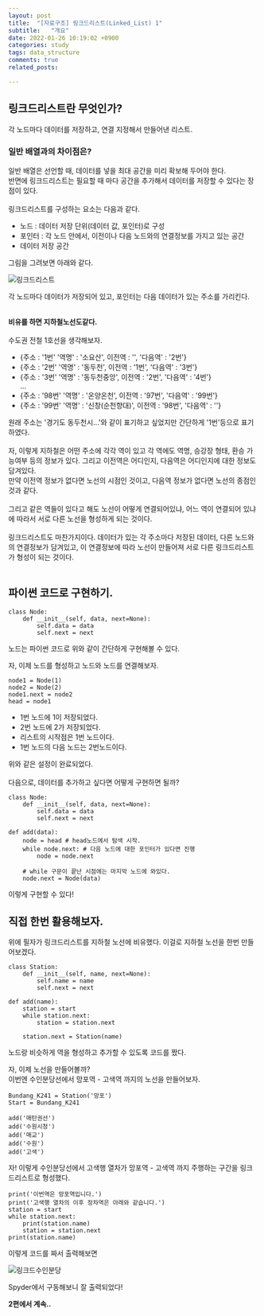 ```yaml
---
layout: post
title:  "[자료구조] 링크드리스트(Linked_List) 1"
subtitle:   "개요"
date: 2022-01-26 10:19:02 +0900
categories: study
tags: data_structure
comments: true
related_posts:

---
```



## 링크드리스트란 무엇인가?<br/>

각 노드마다 데이터를 저장하고, 연결 지정해서 만들어낸 리스트.<br/>

### 일반 배열과의 차이점은?<br/>

일반 배열은 선언할 때, 데이터를 넣을 최대 공간을 미리 확보해 두어야 한다.<br/>
반면에 링크드리스트는 필요할 때 마다 공간을 추가해서 데이터를 저장할 수 있다는 장점이 있다.<br/>
<br/>
링크드리스트를 구성하는 요소는 다음과 같다.<br/>

- 노드 : 데이터 저장 단위(데이터 값, 포인터)로 구성
- 포인터 : 각 노드 안에서, 이전이나 다음 노드와의 연결정보를 가지고 있는 공간
- 데이터 저장 공간

그림을 그려보면 아래와 같다.<br/>

![링크드리스트](https://github.com/wookikim95/wookikim95.github.io/blob/main/assets/img/study/algorithm/2022-01-26_linked_list.jpg?raw=true)<br/>

각 노드마다 데이터가 저장되어 있고, 포인터는 다음 데이터가 있는 주소를 가리킨다.<br/>
<br/>

**비유를 하면 지하철노선도같다.**<br/>
<br/>
수도권 전철 1호선을 생각해보자.<br/>

- {주소 : '1번' '역명' : '소요산', 이전역 : '', '다음역' : '2번'}
- {주소 : '2번' '역명' : '동두천', 이전역 : '1번', '다음역' : '3번'}
- {주소 : '3번' '역명' : '동두천중앙', 이전역 : '2번', '다음역' : '4번'}<br/>
...
- {주소 : '98번' '역명' : '온양온천', 이전역 : '97번', '다음역' : '99번'}
- {주소 : '99번' '역명' : '신창(순천향대)', 이전역 : '98번', '다음역' : ''}

원래 주소는 '경기도 동두천시...'와 같이 표기하고 싶었지만 간단하게 '1번'등으로 표기하였다.<br/>
<br/>
자, 이렇게 지하철은 어떤 주소에 각각 역이 있고 각 역에도 역명, 승강장 형태, 환승 가능여부 등의 정보가 있다. 그리고 이전역은 어디인지, 다음역은 어디인지에 대한 정보도 담겨있다.<br/>
만약 이전역 정보가 없다면 노선의 시점인 것이고, 다음역 정보가 없다면 노선의 종점인 것과 같다.<br/>
<br/>
그리고 같은 역들이 있다고 해도 노선이 어떻게 연결되어있냐, 어느 역이 연결되어 있냐에 따라서 서로 다른 노선을 형성하게 되는 것이다.<br/>
<br/>
링크드리스트도 마찬가지이다. 데이터가 있는 각 주소마다 저장된 데이터, 다른 노드와의 연결정보가 담겨있고, 이 연결정보에 따라 노선이 만들어져 서로 다른 링크드리스트가 형성이 되는 것이다.<br/>
<br/>

## 파이썬 코드로 구현하기.<br/>

```
class Node:
    def __init__(self, data, next=None):
        self.data = data
        self.next = next
```
노드는 파이썬 코드로 위와 같이 간단하게 구현해볼 수 있다.<br/>

자, 이제 노드를 형성하고 노드와 노드를 연결해보자.<br/>

```
node1 = Node(1)
node2 = Node(2)
node1.next = node2
head = node1
```
- 1번 노드에 1이 저장되었다.
- 2번 노드에 2가 저장되었다.
- 리스트의 시작점은 1번 노드이다.
- 1번 노드의 다음 노드는 2번노드이다.

위와 같은 설정이 완료되었다.<br/>
<br/>
다음으로, 데이터를 추가하고 싶다면 어떻게 구현하면 될까?<br/>

```
class Node:
    def __init__(self, data, next=None):
        self.data = data
        self.next = next

def add(data):
    node = head # head노드에서 탐색 시작.
    while node.next: # 다음 노드에 대한 포인터가 있다면 진행
        node = node.next
    
    # while 구문이 끝난 시점에는 마지막 노드에 와있다.
    node.next = Node(data)
```

이렇게 구현할 수 있다!<br/>

## 직접 한번 활용해보자.<br/>

위에 필자가 링크드리스트를 지하철 노선에 비유했다. 이걸로 지하철 노선을 한번 만들어보겠다.<br/>

```
class Station:
    def __init__(self, name, next=None):
        self.name = name
        self.next = next
    
def add(name):
    station = start
    while station.next:
        station = station.next
    
    station.next = Station(name)
```
노드랑 비슷하게 역을 형성하고 추가할 수 있도록 코드를 짰다.<br/>

자, 이제 노선을 만들어볼까?<br/>
이번엔 수인분당선에서 망포역 - 고색역 까지의 노선을 만들어보자.<br/>

```
Bundang_K241 = Station('망포')
Start = Bundang_K241

add('매탄권선')
add('수원시청')
add('매교')
add('수원')
add('고색')
```

자! 이렇게 수인분당선에서 고색행 열차가 망포역 - 고색역 까지 주행하는 구간을 링크드리스트로 형성했다.
```
print('이번역은 망포역입니다.')
print('고색행 열차의 이후 정차역은 아래와 같습니다.')
station = start
while station.next:
    print(station.name)
    station = station.next
print(station.name)
```
이렇게 코드를 짜서 출력해보면<br/>

![링크드수인분당](https://github.com/wookikim95/wookikim95.github.io/blob/main/assets/img/study/algorithm/2022-01-26_linked_list_2.jpg?raw=true)<br/>

Spyder에서 구동해보니 잘 출력되었다!<br/>

**2편에서 계속..**<br/>